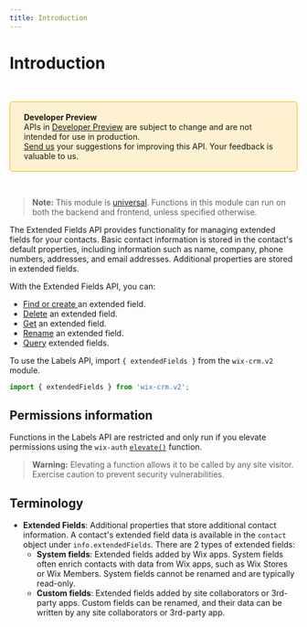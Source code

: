 ```yaml
---
title: Introduction
---
```


# Introduction

&nbsp;
<div style="background-color: #FEF1D1; padding: 18px 24px; border-radius: 6px; border: 1px solid #FDB10C; box-sizing: border-box; display: inline-block">
    <b>Developer Preview</b>
    <br/>
    <span>APIs in <a href="https://www.wix.com/velo/reference/api-overview/developer-preview">Developer Preview</a> are subject to change and are not intended for use in production.<br/><a href="mailto:velo-preview-feedback@wix.com">Send us</a> your suggestions for improving this API. Your feedback is valuable to us.</span>
</div>  

&nbsp;

> **Note:** This module is
> [universal](/api-overview/api-versions#universal-modules).
> Functions in this module can run on both the backend and frontend,
> unless specified otherwise.


The Extended Fields API provides functionality for managing extended fields for your contacts. Basic contact information is stored in the contact's default properties, including information such as name, company, phone numbers, addresses, and email addresses. Additional properties are stored in extended fields. 

With the Extended Fields API, you can:
+ [Find or create ](wix-crm-v2/extendedfields/findorcreateextendedfiels) an extended field. 
+ [Delete](wix-crm-v2/extendedfields/deleteextendedfield) an extended field.
+ [Get](wix-crm-v2/extendedfields/getextendedfield) an extended field.
+ [Rename](wix-crm-v2/extendedfields/renameextendedfield) an extended field.
+ [Query](wix-crm-v2/extendedfields/queryextendedfields) extended fields.


To use the Labels API, import `{ extendedFields }` from the `wix-crm.v2` module. 

```javascript
import { extendedFields } from 'wix-crm.v2';
```

## Permissions information

Functions in the Labels API are restricted and only run if you elevate permissions using the `wix-auth` [`elevate()`](https://www.wix.com/velo/reference/wix-auth/elevate) function.

<blockquote class='warning'>
<p><strong>Warning:</strong> Elevating a function allows it to be called by any site visitor. Exercise caution to prevent security vulnerabilities.</p>
</blockquote>


## Terminology

- **Extended Fields**: Additional properties that store additional contact information. A contact's extended field data is available in the `contact` object under `info.extendedFields`. There are 2 types of extended fields:
    - **System fields**: Extended fields added by Wix apps. System fields often enrich contacts with data from Wix apps, such as Wix Stores or Wix Members. System fields cannot be renamed and are typically read-only.
    - **Custom fields**: Extended fields added by site collaborators or 3rd-party apps. Custom fields can be renamed, and their data can be written by any site collaborators or 3rd-party app.
